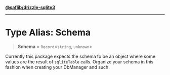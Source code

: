 [**@saflib/drizzle-sqlite3**](../index.md)

***

# Type Alias: Schema

> **Schema** = `Record`\<`string`, `unknown`\>

Currently this package expects the schema to be an object where some values
are the result of `sqliteTable` calls. Organize your schema in this fashion
when creating your DbManager and such.
